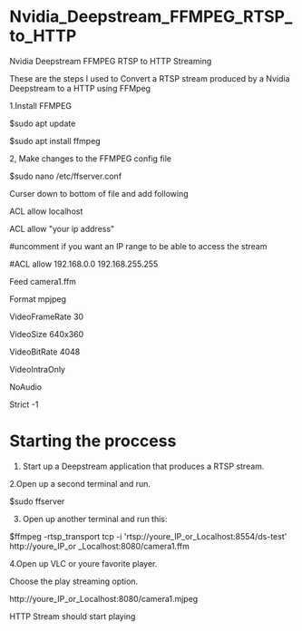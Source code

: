 # Nvidia_Deepstream_FFMPEG_RTSP_to_HTTP
 Nvidia Deepstream FFMPEG RTSP to HTTP Streaming
 
 These are the steps I used to Convert a RTSP stream
 produced by a Nvidia Deepstream to a HTTP using FFMpeg
 
 1.Install FFMPEG
 
 $sudo apt update
 
 $sudo apt install ffmpeg

 2, Make changes to the FFMPEG config file
 
  $sudo nano /etc/ffserver.conf
  
  Curser down to bottom of file and add following
  

<Feed camera1.ffm>

ACL allow localhost

ACL allow "your ip address"

#uncomment if you want an IP range to be able to access the stream

#ACL allow 192.168.0.0 192.168.255.255

</Feed>

<Stream camera1.mjpeg>

Feed camera1.ffm

Format mpjpeg

VideoFrameRate 30

VideoSize 640x360

VideoBitRate 4048

VideoIntraOnly

NoAudio

Strict -1

</Stream>

# Starting the proccess

1. Start up a Deepstream application that produces a RTSP stream.

2.Open up a second terminal and run.

 $sudo ffserver
 
3. Open up another terminal and run this:

 $ffmpeg -rtsp_transport tcp -i 'rtsp://youre_IP_or_Localhost:8554/ds-test' http://youre_IP_or  _Localhost:8080/camera1.ffm
                                                                                            
 4.Open up VLC or youre favorite player.
 
 Choose the play streaming option.
 
  http://youre_IP_or_Localhost:8080/camera1.mjpeg
 
   
  HTTP Stream should start playing

                                                                                            
                                                                                            
                                                                                            

